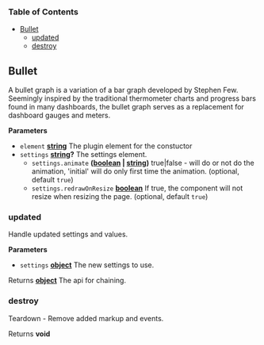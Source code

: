 <!-- Generated by documentation.js. Update this documentation by updating the source code. -->

### Table of Contents

-   [Bullet][1]
    -   [updated][2]
    -   [destroy][3]

## Bullet

A bullet graph is a variation of a bar graph developed by Stephen Few.
Seemingly inspired by the traditional thermometer charts and progress bars found in many
dashboards, the bullet graph serves as a replacement for dashboard gauges and meters.

**Parameters**

-   `element` **[string][4]** The plugin element for the constuctor
-   `settings` **[string][4]?** The settings element.
    -   `settings.animate` **([boolean][5] \| [string][4])** true|false - will do or not do the animation, 'initial' will do only first time the animation. (optional, default `true`)
    -   `settings.redrawOnResize` **[boolean][5]** If true, the component will not resize when resizing the page. (optional, default `true`)

### updated

Handle updated settings and values.

**Parameters**

-   `settings` **[object][6]** The new settings to use.

Returns **[object][6]** The api for chaining.

### destroy

Teardown - Remove added markup and events.

Returns **void** 

[1]: #bullet

[2]: #updated

[3]: #destroy

[4]: https://developer.mozilla.org/docs/Web/JavaScript/Reference/Global_Objects/String

[5]: https://developer.mozilla.org/docs/Web/JavaScript/Reference/Global_Objects/Boolean

[6]: https://developer.mozilla.org/docs/Web/JavaScript/Reference/Global_Objects/Object
